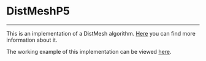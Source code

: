 # DistMeshP5
---

This is an implementation of a DistMesh algorithm. [Here](https://popersson.github.io/distmesh/) you can find more information about it.

The working example of this implementation can be viewed [here](https://ivanshuba.github.io/DistMeshP5/index.html).
